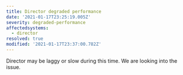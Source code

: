 ```yaml
---
title: Director degraded performance
date: '2021-01-17T23:25:19.005Z'
severity: degraded-performance
affectedsystems:
  - director
resolved: true
modified: '2021-01-17T23:37:00.782Z'
---
```

Director may be laggy or slow during this time. We are looking into the issue.

<!--- language code: en -->
